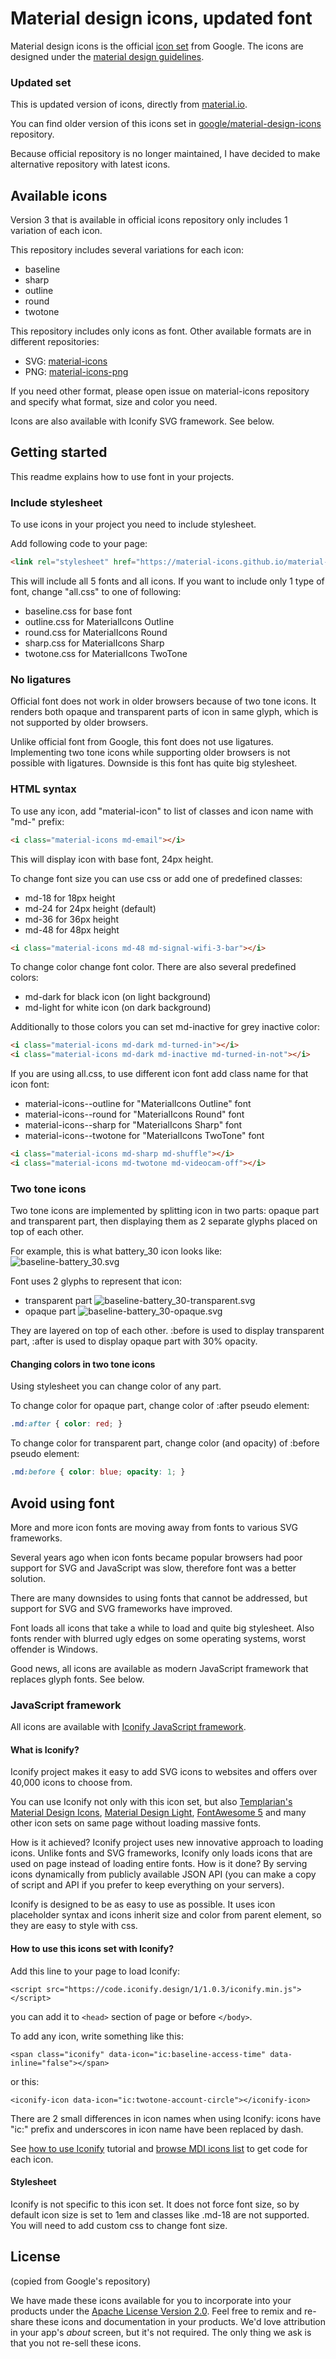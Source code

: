 # Material design icons, updated font

Material design icons is the official [icon set](https://www.google.com/design/spec/style/icons.html#icons-system-icons) from Google.  The icons are designed under the [material design guidelines](https://material.io/guidelines/).


### Updated set

This is updated version of icons, directly from [material.io](https://material.io/resources/icons/).

You can find older version of this icons set in [google/material-design-icons](https://github.com/google/material-design-icons) repository.

Because official repository is no longer maintained, I have decided to make alternative repository with latest icons.


## Available icons

Version 3 that is available in official icons repository only includes 1 variation of each icon.

This repository includes several variations for each icon:

* baseline
* sharp
* outline
* round
* twotone

This repository includes only icons as font. Other available formats are in different repositories:

* SVG: [material-icons](https://github.com/material-icons/material-icons)
* PNG: [material-icons-png](https://github.com/material-icons/material-icons-png)

If you need other format, please open issue on material-icons repository and specify what format, size and color you need.

Icons are also available with Iconify SVG framework. See below.


## Getting started

This readme explains how to use font in your projects.

### Include stylesheet

To use icons in your project you need to include stylesheet.

Add following code to your page:
```html
<link rel="stylesheet" href="https://material-icons.github.io/material-icons-font/css/all.css" />
```

This will include all 5 fonts and all icons. If you want to include only 1 type of font, change "all.css" to one of following:
* baseline.css for base font
* outline.css for MaterialIcons Outline
* round.css for MaterialIcons Round
* sharp.css for MaterialIcons Sharp
* twotone.css for MaterialIcons TwoTone


### No ligatures

Official font does not work in older browsers because of two tone icons. It renders both opaque and transparent parts of icon in same glyph, which is not supported by older browsers.

Unlike official font from Google, this font does not use ligatures. Implementing two tone icons while supporting older browsers is not possible with ligatures. Downside is this font has quite big stylesheet.

### HTML syntax

To use any icon, add "material-icon" to list of classes and icon name with "md-" prefix:

```html
<i class="material-icons md-email"></i>
```


This will display icon with base font, 24px height.

To change font size you can use css or add one of predefined classes:
* md-18 for 18px height
* md-24 for 24px height (default)
* md-36 for 36px height
* md-48 for 48px height

```html
<i class="material-icons md-48 md-signal-wifi-3-bar"></i>
```

To change color change font color. There are also several predefined colors:
* md-dark for black icon (on light background)
* md-light for white icon (on dark background)

Additionally to those colors you can set md-inactive for grey inactive color:

```html
<i class="material-icons md-dark md-turned-in"></i>
<i class="material-icons md-dark md-inactive md-turned-in-not"></i>
```


If you are using all.css, to use different icon font add class name for that icon font:
* material-icons--outline for "MaterialIcons Outline" font
* material-icons--round for "MaterialIcons Round" font
* material-icons--sharp for "MaterialIcons Sharp" font
* material-icons--twotone for "MaterialIcons TwoTone" font

```html
<i class="material-icons md-sharp md-shuffle"></i>
<i class="material-icons md-twotone md-videocam-off"></i>
```

### Two tone icons

Two tone icons are implemented by splitting icon in two parts: opaque part and transparent part, then displaying them as 2 separate glyphs placed on top of each other.

For example, this is what battery_30 icon looks like: ![baseline-battery_30.svg](https://material-icons.github.io/material-icons-font/samples/baseline-battery_30.svg)

Font uses 2 glyphs to represent that icon:
* transparent part ![baseline-battery_30-transparent.svg](https://material-icons.github.io/material-icons-font/samples/baseline-battery_30-transparent.svg)
* opaque part ![baseline-battery_30-opaque.svg](https://material-icons.github.io/material-icons-font/samples/baseline-battery_30-opaque.svg)

They are layered on top of each other. :before is used to display transparent part, :after is used to display opaque part with 30% opacity.

#### Changing colors in two tone icons

Using stylesheet you can change color of any part.

To change color for opaque part, change color of :after pseudo element:
```css
.md:after { color: red; }
```


To change color for transparent part, change color (and opacity) of :before pseudo element:
```css
.md:before { color: blue; opacity: 1; }
```

## Avoid using font

More and more icon fonts are moving away from fonts to various SVG frameworks.

Several years ago when icon fonts became popular browsers had poor support for SVG and JavaScript was slow, therefore font was a better solution.

There are many downsides to using fonts that cannot be addressed, but support for SVG and SVG frameworks have improved.

Font loads all icons that take a while to load and quite big stylesheet. Also fonts render with blurred ugly edges on some operating systems, worst offender is Windows.

Good news, all icons are available as modern JavaScript framework that replaces glyph fonts. See below.


### JavaScript framework

All icons are available with [Iconify JavaScript framework](https://iconify.design/).

#### What is Iconify?

Iconify project makes it easy to add SVG icons to websites and offers over 40,000 icons to choose from.

You can use Iconify not only with this icon set, but also [Templarian's Material Design Icons](https://iconify.design/icon-sets/mdi/), [Material Design Light](https://iconify.design/icon-sets/mdi-light/), [FontAwesome 5](https://iconify.design/icon-sets/fa-regular/) and many other icon sets on same page without loading massive fonts.

How is it achieved? Iconify project uses new innovative approach to loading icons. Unlike fonts and SVG frameworks, Iconify only loads icons that are used on page instead of loading entire fonts. How is it done? By serving icons dynamically from publicly available JSON API (you can make a copy of script and API if you prefer to keep everything on your servers).

Iconify is designed to be as easy to use as possible. It uses icon placeholder syntax and icons inherit size and color from parent element, so they are easy to style with css.

#### How to use this icons set with Iconify?

Add this line to your page to load Iconify:

```
<script src="https://code.iconify.design/1/1.0.3/iconify.min.js"></script>
```

you can add it to ```<head>``` section of page or before ```</body>```.

To add any icon, write something like this:

```
<span class="iconify" data-icon="ic:baseline-access-time" data-inline="false"></span>
```
or this:
```
<iconify-icon data-icon="ic:twotone-account-circle"></iconify-icon>
```
There are 2 small differences in icon names when using Iconify: icons have "ic:" prefix and underscores in icon name have been replaced by dash.

See [how to use Iconify](https://iconify.design/docs/iconify-in-pages/) tutorial and [browse MDI icons list](https://iconify.design/icon-sets/ic/) to get code for each icon.

#### Stylesheet

Iconify is not specific to this icon set. It does not force font size, so by default icon size is set to 1em and classes like .md-18 are not supported. You will need to add custom css to change font size.


## License

(copied from Google's repository)

We have made these icons available for you to incorporate into your products under the [Apache License Version 2.0](https://www.apache.org/licenses/LICENSE-2.0.txt). Feel free to remix and re-share these icons and documentation in your products.
We'd love attribution in your app's *about* screen, but it's not required. The only thing we ask is that you not re-sell these icons.
